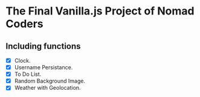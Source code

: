 # The Final Vanilla.js Project of Nomad Coders

## Including functions

- [x] Clock.
- [x] Username Persistance.
- [x] To Do List.
- [x] Random Background Image.
- [x] Weather with Geolocation.
